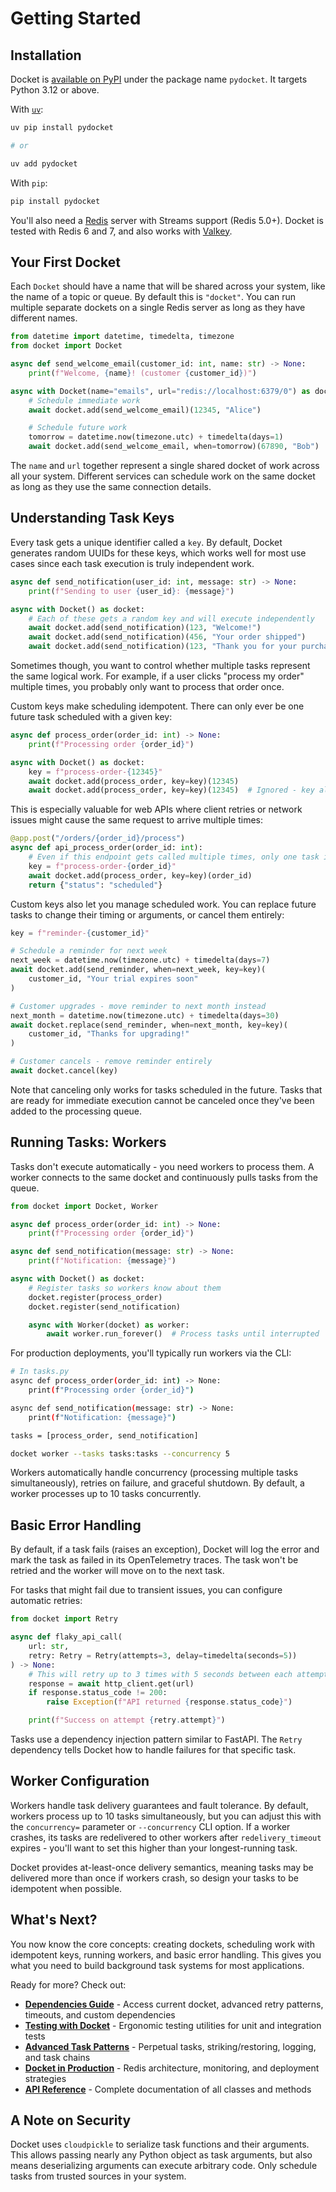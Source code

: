 # Getting Started

## Installation

Docket is [available on PyPI](https://pypi.org/project/pydocket/) under the package name
`pydocket`. It targets Python 3.12 or above.

With [`uv`](https://docs.astral.sh/uv/):

```bash
uv pip install pydocket

# or

uv add pydocket
```

With `pip`:

```bash
pip install pydocket
```

You'll also need a [Redis](http://redis.io/) server with Streams support (Redis 5.0+). Docket is tested with Redis 6 and 7, and also works with [Valkey](https://valkey.io/).

## Your First Docket

Each `Docket` should have a name that will be shared across your system, like the name
of a topic or queue. By default this is `"docket"`. You can run multiple separate
dockets on a single Redis server as long as they have different names.

```python
from datetime import datetime, timedelta, timezone
from docket import Docket

async def send_welcome_email(customer_id: int, name: str) -> None:
    print(f"Welcome, {name}! (customer {customer_id})")

async with Docket(name="emails", url="redis://localhost:6379/0") as docket:
    # Schedule immediate work
    await docket.add(send_welcome_email)(12345, "Alice")

    # Schedule future work
    tomorrow = datetime.now(timezone.utc) + timedelta(days=1)
    await docket.add(send_welcome_email, when=tomorrow)(67890, "Bob")
```

The `name` and `url` together represent a single shared docket of work across all your
system. Different services can schedule work on the same docket as long as they use the same connection details.

## Understanding Task Keys

Every task gets a unique identifier called a `key`. By default, Docket generates random UUIDs for these keys, which works well for most use cases since each task execution is truly independent work.

```python
async def send_notification(user_id: int, message: str) -> None:
    print(f"Sending to user {user_id}: {message}")

async with Docket() as docket:
    # Each of these gets a random key and will execute independently
    await docket.add(send_notification)(123, "Welcome!")
    await docket.add(send_notification)(456, "Your order shipped")
    await docket.add(send_notification)(123, "Thank you for your purchase")
```

Sometimes though, you want to control whether multiple tasks represent the same logical work. For example, if a user clicks "process my order" multiple times, you probably only want to process that order once.

Custom keys make scheduling idempotent. There can only ever be one future task scheduled with a given key:

```python
async def process_order(order_id: int) -> None:
    print(f"Processing order {order_id}")

async with Docket() as docket:
    key = f"process-order-{12345}"
    await docket.add(process_order, key=key)(12345)
    await docket.add(process_order, key=key)(12345)  # Ignored - key already exists
```

This is especially valuable for web APIs where client retries or network issues might cause the same request to arrive multiple times:

```python
@app.post("/orders/{order_id}/process")
async def api_process_order(order_id: int):
    # Even if this endpoint gets called multiple times, only one task is scheduled
    key = f"process-order-{order_id}"
    await docket.add(process_order, key=key)(order_id)
    return {"status": "scheduled"}
```

Custom keys also let you manage scheduled work. You can replace future tasks to change their timing or arguments, or cancel them entirely:

```python
key = f"reminder-{customer_id}"

# Schedule a reminder for next week
next_week = datetime.now(timezone.utc) + timedelta(days=7)
await docket.add(send_reminder, when=next_week, key=key)(
    customer_id, "Your trial expires soon"
)

# Customer upgrades - move reminder to next month instead
next_month = datetime.now(timezone.utc) + timedelta(days=30)
await docket.replace(send_reminder, when=next_month, key=key)(
    customer_id, "Thanks for upgrading!"
)

# Customer cancels - remove reminder entirely
await docket.cancel(key)
```

Note that canceling only works for tasks scheduled in the future. Tasks that are ready for immediate execution cannot be canceled once they've been added to the processing queue.

## Running Tasks: Workers

Tasks don't execute automatically - you need workers to process them. A worker connects to the same docket and continuously pulls tasks from the queue.

```python
from docket import Docket, Worker

async def process_order(order_id: int) -> None:
    print(f"Processing order {order_id}")

async def send_notification(message: str) -> None:
    print(f"Notification: {message}")

async with Docket() as docket:
    # Register tasks so workers know about them
    docket.register(process_order)
    docket.register(send_notification)

    async with Worker(docket) as worker:
        await worker.run_forever()  # Process tasks until interrupted
```

For production deployments, you'll typically run workers via the CLI:

```bash
# In tasks.py
async def process_order(order_id: int) -> None:
    print(f"Processing order {order_id}")

async def send_notification(message: str) -> None:
    print(f"Notification: {message}")

tasks = [process_order, send_notification]
```

```bash
docket worker --tasks tasks:tasks --concurrency 5
```

Workers automatically handle concurrency (processing multiple tasks simultaneously), retries on failure, and graceful shutdown. By default, a worker processes up to 10 tasks concurrently.

## Basic Error Handling

By default, if a task fails (raises an exception), Docket will log the error and mark the task as failed in its OpenTelemetry traces. The task won't be retried and the worker will move on to the next task.

For tasks that might fail due to transient issues, you can configure automatic retries:

```python
from docket import Retry

async def flaky_api_call(
    url: str,
    retry: Retry = Retry(attempts=3, delay=timedelta(seconds=5))
) -> None:
    # This will retry up to 3 times with 5 seconds between each attempt
    response = await http_client.get(url)
    if response.status_code != 200:
        raise Exception(f"API returned {response.status_code}")

    print(f"Success on attempt {retry.attempt}")
```

Tasks use a dependency injection pattern similar to FastAPI. The `Retry` dependency tells Docket how to handle failures for that specific task.

## Worker Configuration

Workers handle task delivery guarantees and fault tolerance. By default, workers process up to 10 tasks simultaneously, but you can adjust this with the `concurrency=` parameter or `--concurrency` CLI option. If a worker crashes, its tasks are redelivered to other workers after `redelivery_timeout` expires - you'll want to set this higher than your longest-running task.

Docket provides at-least-once delivery semantics, meaning tasks may be delivered more than once if workers crash, so design your tasks to be idempotent when possible.

## What's Next?

You now know the core concepts: creating dockets, scheduling work with idempotent keys, running workers, and basic error handling. This gives you what you need to build background task systems for most applications.

Ready for more? Check out:

- **[Dependencies Guide](dependencies.md)** - Access current docket, advanced retry patterns, timeouts, and custom dependencies
- **[Testing with Docket](testing.md)** - Ergonomic testing utilities for unit and integration tests
- **[Advanced Task Patterns](advanced-patterns.md)** - Perpetual tasks, striking/restoring, logging, and task chains
- **[Docket in Production](production.md)** - Redis architecture, monitoring, and deployment strategies
- **[API Reference](api-reference.md)** - Complete documentation of all classes and methods

## A Note on Security

Docket uses `cloudpickle` to serialize task functions and their arguments. This allows passing nearly any Python object as task arguments, but also means deserializing arguments can execute arbitrary code. Only schedule tasks from trusted sources in your system.
